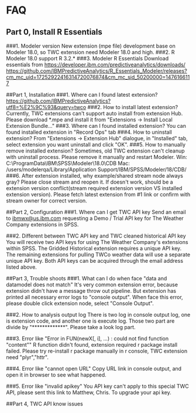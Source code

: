 # FAQ

## Part 0, Install R Essentials
###1. Modeler version
	New extension (mpe file) development base on Modeler 18.0, so TWC extension need Modeler 18.0 and high.
###2. R
	Modeler 18.0 support R 3.2.*
###3. Modeler R Essentials
	Download essentials from 
	https://developer.ibm.com/predictiveanalytics/downloads/
	https://github.com/IBMPredictiveAnalytics/R_Essentials_Modeler/releases?cm_mc_uid=17252922416314720076874&cm_mc_sid_50200000=1476166117

##Part 1, Installation
###1. Where can I found latest extension?
	https://github.com/IBMPredictiveAnalytics?utf8=%E2%9C%93&query=twco
###2. How to install latest extension?
	Currently, TWC extensions can't support auto install from extension Hub. 
	Please download *.mpe and install it from "Extensions -> Install Local Extension Bundle..."
###3. Where can I found installed extension?
	You can found installed extension in "Record Ops" tab
###4. How to uninstall extension?
	From "Extensions -> Extension Hub" dialogue, in "Installed" tab, 
	select extension you want uninstall and click "OK".
###5. How to manually remove installed extension?
	Sometimes, old TWC extension can't cleanup with uninstall process. 
	Please remove it manually and restart Modeler.
	Win:
		C:\ProgramData\IBM\SPSS\Modeler\18.0\CDB
	Mac:
		/users/modelerqa/Library/Application Support/IBM/SPSS/Modeler/18/CDB/
###6. After extension installed, why example/shared stream node always gray?
	Please close stream and reopen it. 
	If doesn't work, should be a extension version conflict(stream required extension version VS installed extension version). 
	Please fetch latest extension from #1 link or confirm with stream owner for correct version.

##Part 2, Configuration
###1. Where can I get TWC API key
	Send an email to ibmwx@us.ibm.com requesting a Demo / Trial API key for The Weather Company extensions in SPSS.

###2. Different between TWC API key and TWC cleaned historical API key
	You will receive two API keys for using The Weather Company's extensions within SPSS.
	The Gridded Historical extension requires a unique API key. The remaining extensions for pulling TWCo weather data will use a separate unique API key. Both API keys can be acquired through the email address listed above.

##Part 3, Trouble shoots
###1. What can I do when face "data and datamodel does not match"
	It's very common extension error, because extension didn't have a message throw out pipeline. 
	But extension has printed all necessary error logs to "console output".
	When face this error, please double click extension node, select "Console Output".

###2. How to analysis output log
	There is two log in console output log, one is extension code, and another one is execute log. 
	Those two part are divide by "*************".
	Please take a look log part.
	
###3. Error like "Error in FUN(newX[, i], ...) : could not find function "content""
	R function didn't found, extension required r package install failed.
	Please try re-install r package manually in r console, TWC extension need "plyr","httr". 
	
###4. Error like "cannot open URL"
	Copy URL link in console output, and open it in browser to see what happened. 
	
###5. Error like "invalid apikey"
	You API key can't apply to this special TWC API, please sent this link to Matthew, Chris. To upgrade your api key.
	
##Part 4, TWC API know issues

	
